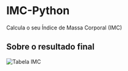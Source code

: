 # IMC-Python
Calcula o seu Índice de Massa Corporal (IMC)
## Sobre o resultado final

![Tabela IMC](https://www.ricardogozzano.com.br/wp-content/uploads/2020/03/tabela_imc.png)
